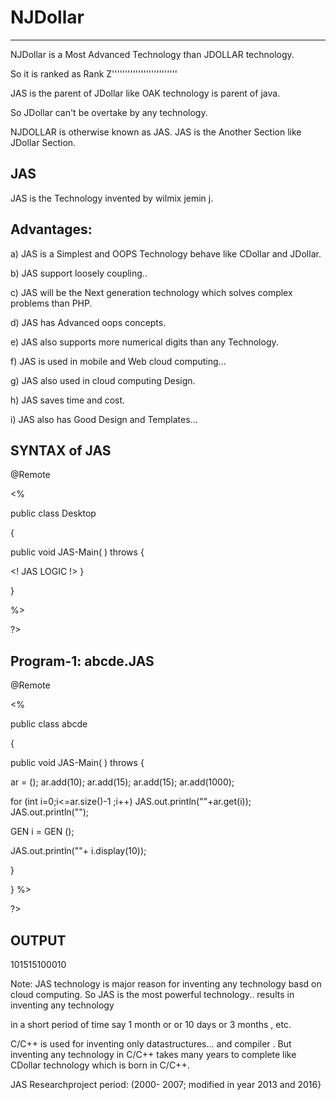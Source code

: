 # NJDollar
-----------

NJDollar   is a  Most  Advanced   Technology  than  JDOLLAR technology.

So  it  is   ranked   as   Rank Z'''''''''''''''''''''''''

JAS  is  the  parent   of  JDollar  like   OAK  technology   is  parent  of   java.

So    JDollar   can't    be  overtake  by   any  technology.

NJDOLLAR is  otherwise   known  as  JAS. JAS  is  the  Another  Section  like  JDollar Section.




JAS 
---

JAS   is  the   Technology   invented   by  wilmix  jemin j.



Advantages:
----------

a)  JAS   is   a   Simplest  and   OOPS   Technology   behave  like CDollar and  JDollar.

b)  JAS  support  loosely   coupling..

c)  JAS   will  be   the  Next  generation technology  which solves   complex  problems  than PHP.

d)  JAS  has Advanced   oops  concepts.

e)  JAS  also   supports  more   numerical  digits   than  any Technology.


f)  JAS  is  used  in  mobile  and  Web cloud  computing...


g)  JAS  also  used  in cloud  computing  Design.

h) JAS  saves   time  and  cost.

i)  JAS  also  has   Good  Design  and  Templates...



SYNTAX  of JAS
--------------

<JAS>
@Remote


 

<%



public  class  Desktop

{





public void  JAS-Main( ) throws <EXE>
{

<!  JAS  LOGIC  !>
}   

}

%>

?>




Program-1: abcde.JAS
----------


<JAS>
@Remote


 

<%





public  class  abcde

{





public void  JAS-Main( ) throws <EXE>
{




<AList> <Integer>  ar  =  <NEW>  <AList> <Integer>();
ar.add(10);
ar.add(15);
ar.add(15);
ar.add(1000);


for  (int  i=0;i<=ar.size()-1 ;i++)
JAS.out.println(""+ar.get(i));
JAS.out.println("");

GEN  i  = <NEW> GEN ();
  
 JAS.out.println(""+ i.display(10));

}

}
%>

?>



OUTPUT
------

 101515100010

Note:  JAS  technology  is   major reason  for inventing   any  technology  basd  on  cloud computing.
So   JAS   is  the  most   powerful  technology..  results  in  inventing  any  technology

in   a  short  period  of  time  say  1 month or or  10 days  or  3  months  , etc.

C/C++   is  used  for  inventing   only  datastructures...
and  compiler  .  But   inventing   any  technology   in C/C++
takes   many  years  to complete  like   CDollar technology which   is    born  in  C/C++.

JAS  Researchproject  period:  (2000- 2007; modified  in year  2013  and  2016}
